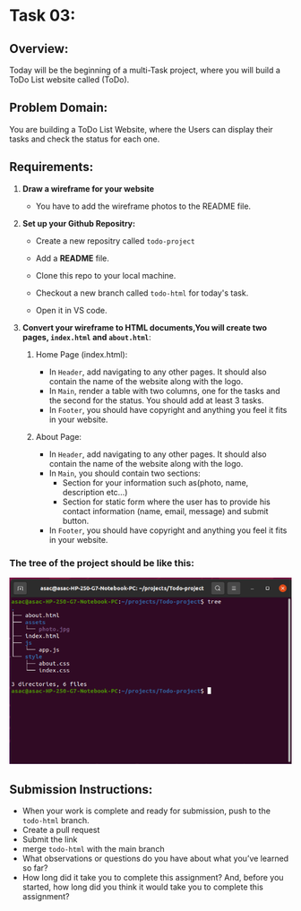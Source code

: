# Task 03:

## Overview:
Today will be the beginning of a multi-Task project, where you will build a ToDo List website called (ToDo).

## Problem Domain:
You are building a ToDo List Website, where the Users can display their tasks and check the status for each one.

## Requirements:


1. **Draw a wireframe for your website**
   - You have to add the wireframe photos to the README file.

2. **Set up your Github Repositry:**
   - Create a new repositry called `todo-project`

   - Add a **README** file.
   - Clone this repo to your local machine.
   - Checkout a new branch called `todo-html` for today's task.
   - Open it in VS code.
  
3. **Convert your wireframe to HTML documents,You will create two pages, `index.html` and `about.html`**:
   1. Home Page (index.html):
      - In `Header`, add navigating to any other pages. It should also contain the name of the website along with the logo.
      - In `Main`, render a table with two columns, one for the tasks and the second for the status. You should add at least 3 tasks.
      - In `Footer`, you should have copyright and anything you feel it fits in your website.

   2. About Page:
      - In `Header`, add navigating to any other pages. It should also contain the name of the website along with the logo.
      - In `Main`, you should contain two sections:
          - Section for your information such as(photo, name, description etc…)
          - Section for static form where the user has to provide his contact information (name, email, message) and submit button.
      - In `Footer`, you should have copyright and anything you feel it fits in your website.


### The tree of the project should be like this:

![image](assets/tree.png)

## Submission Instructions:
- When your work is complete and ready for submission, push to the `todo-html` branch.
- Create a pull request
- Submit the link
- merge `todo-html` with the main branch
- What observations or questions do you have about what you’ve learned so far?
- How long did it take you to complete this assignment? And, before you started, how long did you think it would take you to complete this assignment?
